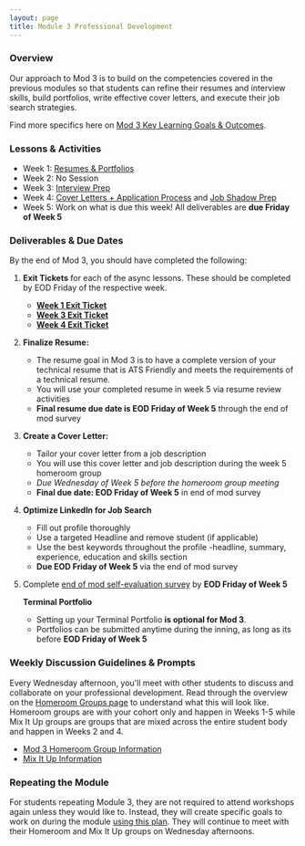```yaml
---
layout: page
title: Module 3 Professional Development
---
```


### Overview
Our approach to Mod 3 is to build on the competencies covered in the previous modules so that students can refine their resumes and interview skills, build portfolios, write effective cover letters, and execute their job search strategies.

Find more specifics here on [Mod 3 Key Learning Goals & Outcomes](/module_three/mod3_learning_goals).

### Lessons & Activities
* Week 1: [Resumes & Portfolios](/module_three/mod3_week1)
* Week 2: No Session
* Week 3: [Interview Prep](/module_three/mod3_week5)
* Week 4: [Cover Letters + Application Process](https://careerdev.turing.edu/module_three/week_3_coverletter)
           and [Job Shadow Prep](/module_three/job_shadow_overview) 
* Week 5: Work on what is due this week! All deliverables are **due Friday of Week 5**

### Deliverables & Due Dates
By the end of Mod 3, you should have completed the following:

1. **Exit Tickets** for each of the async lessons. These should be completed by EOD Friday of the respective week.
   * **[Week 1 Exit Ticket](https://forms.gle/eZF3XUagA4SS7p7m6)**
   * **[Week 3 Exit Ticket](https://forms.gle/1WHVG6iiHX6bkfS97)**
   * **[Week 4 Exit Ticket](https://forms.gle/uaftT1VbePHcisGn8)**
   
2. **Finalize Resume:**
   * The resume goal in Mod 3 is to have a complete version of your technical resume that is ATS Friendly and meets the requirements of a technical          resume.
   * You will use your completed resume in week 5 via resume review activities
   * **Final resume due date is EOD Friday of Week 5** through the end of mod survey
  
3. **Create a Cover Letter:** 
   * Tailor your cover letter from a job description  
   * You will use this cover letter and job description during the week 5 homeroom group
   * **Due Wednesday of Week 5* before the homeroom group meeting* 
   * **Final due date: EOD Friday of Week 5** in end of mod survey 
   
4. **Optimize LinkedIn for Job Search**
   * Fill out profile thoroughly
   * Use a targeted Headline and remove student (if applicable) 
   * Use the best keywords throughout the profile -headline, summary, experience, education and skills section
   * **Due EOD Friday of Week 5** via the end of mod survey
   
5. Complete [end of mod self-evaluation survey](https://airtable.com/shrBZWvdZfHSeey57) 
   by **EOD Friday of Week 5**
   
   **Terminal Portfolio**  
   * Setting up your Terminal Portfolio **is optional for Mod 3**. 
   * Portfolios can be submitted anytime during the inning, as long as its before **EOD Friday of Week 5**

### Weekly Discussion Guidelines & Prompts
Every Wednesday afternoon, you'll meet with other students to discuss and collaborate on your professional development. Read through the overview on the [Homeroom Groups page](/student_discussion_groups/index) to understand what this will look like. Homeroom groups are with your cohort only and happen in Weeks 1-5 while Mix It Up groups are groups that are mixed across the entire student body and happen in Weeks 2 and 4.

* [Mod 3 Homeroom Group Information](/student_discussion_groups/mod3_homeroom_discussion_prompts)
* [Mix It Up Information](/mixed_groups)

### Repeating the Module
For students repeating Module 3, they are not required to attend workshops again unless they would like to. Instead, they will create specific goals to work on during the module [using this plan](/module_three/m3_repeat_plan). They will continue to meet with their Homeroom and Mix It Up groups on Wednesday afternoons. 
